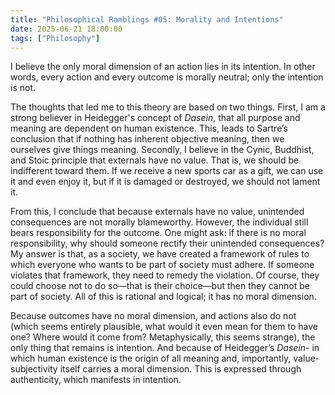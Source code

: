 ```yaml
---
title: "Philosophical Ramblings #05: Morality and Intentions"
date: 2025-06-21 18:00:00
tags: ["Philosophy"]
---
```


I believe the only moral dimension of an action lies in its intention. In other words, every action and every outcome is morally neutral; only the intention is not.

The thoughts that led me to this theory are based on two things. First, I am a strong believer in Heidegger's concept of *Dasein*, that all purpose and meaning are dependent on human existence. This, leads to Sartre’s conclusion that if nothing has inherent objective meaning, then we ourselves give things meaning. Secondly, I believe in the Cynic, Buddhist, and Stoic principle that externals have no value. That is, we should be indifferent toward them. If we receive a new sports car as a gift, we can use it and even enjoy it, but if it is damaged or destroyed, we should not lament it.

From this, I conclude that because externals have no value, unintended consequences are not morally blameworthy. However, the individual still bears responsibility for the outcome. One might ask: if there is no moral responsibility, why should someone rectify their unintended consequences? My answer is that, as a society, we have created a framework of rules to which everyone who wants to be part of society must adhere. If someone violates that framework, they need to remedy the violation. Of course, they could choose not to do so—that is their choice—but then they cannot be part of society. All of this is rational and logical; it has no moral dimension.

Because outcomes have no moral dimension, and actions also do not (which seems entirely plausible, what would it even mean for them to have one? Where would it come from? Metaphysically, this seems strange), the only thing that remains is intention. And because of Heidegger’s *Dasein*- in which human existence is the origin of all meaning and, importantly, value-subjectivity itself carries a moral dimension. This is expressed through authenticity, which manifests in intention.
